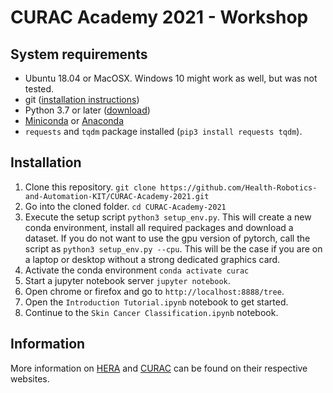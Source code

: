 # CURAC Academy 2021 - Workshop
## System requirements
* Ubuntu 18.04 or MacOSX. Windows 10 might work as well, but was not tested.
* git ([installation instructions](https://git-scm.com/downloads))
* Python 3.7 or later ([download](https://www.python.org/downloads/))
* [Miniconda](https://docs.conda.io/en/latest/miniconda.html) or [Anaconda](https://docs.anaconda.com/anaconda/install/)
* `requests` and `tqdm` package installed (`pip3 install requests tqdm`).

## Installation
1. Clone this repository. `git clone https://github.com/Health-Robotics-and-Automation-KIT/CURAC-Academy-2021.git`
2. Go into the cloned folder. `cd CURAC-Academy-2021` 
3. Execute the setup script `python3 setup_env.py`. This will create a new conda environment, install all required packages and download a dataset. If you do not want to use the gpu version of pytorch, call the script as `python3 setup_env.py --cpu`. This will be the case if you are on a laptop or desktop without a strong dedicated graphics card.
4. Activate the conda environment `conda activate curac` 
5. Start a jupyter notebook server `jupyter notebook`.
6. Open chrome or firefox and go to `http://localhost:8888/tree`.
7. Open the `Introduction Tutorial.ipynb` notebook to get started.
8. Continue to the `Skin Cancer Classification.ipynb` notebook.

## Information
More information on [HERA](https://hera.iar.kit.edu/) and [CURAC](https://curac.org/de/) can be found on their respective websites.
